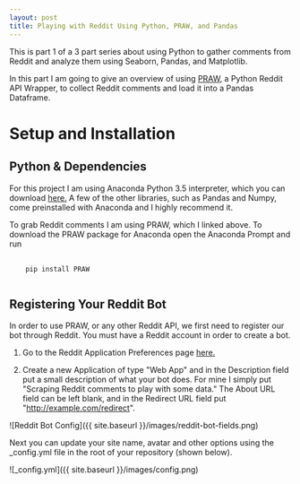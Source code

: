 ```yaml
---
layout: post
title: Playing with Reddit Using Python, PRAW, and Pandas
---
```


This is part 1 of a 3 part series about using Python to gather comments from Reddit and analyze them using Seaborn, Pandas, and Matplotlib.

In this part I am going to give an overview of using [PRAW](https://praw.readthedocs.io/en/latest/), a Python Reddit API Wrapper, to collect Reddit comments and load it into a Pandas Dataframe.

# Setup and Installation

## Python & Dependencies

For this project I am using Anaconda Python 3.5 interpreter, which you can download [here.](https://www.continuum.io/downloads) A few of the other libraries, such as Pandas and Numpy, come preinstalled with Anaconda and I highly recommend it.

To grab Reddit comments I am using PRAW, which I linked above. To download the PRAW package for Anaconda open the Anaconda Prompt and run

<pre>
  <code class="shell">
    pip install PRAW
  </code>
</pre>

## Registering Your Reddit Bot

In order to use PRAW, or any other Reddit API, we first need to register our bot through Reddit. You must have a Reddit account in order to create a bot.

1) Go to the Reddit Application Preferences page [here.](https://ssl.reddit.com/prefs/apps)

2) Create a new Application of type "Web App" and in the Description field put a small description of what your bot does. For mine I simply put "Scraping Reddit comments to play with some data." The About URL field can be left blank, and in the Redirect URL field put "http://example.com/redirect".

![Reddit Bot Config]({{ site.baseurl }}/images/reddit-bot-fields.png)



Next you can update your site name, avatar and other options using the _config.yml file in the root of your repository (shown below).

![_config.yml]({{ site.baseurl }}/images/config.png)
